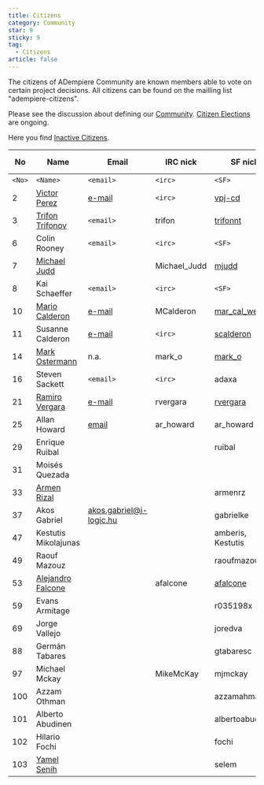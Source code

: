 ```yaml
---
title: Citizens
category: Community
star: 9
sticky: 9
tag:
  - Citizens
article: false
---
```


The citizens of ADempiere Community are known members able to vote on certain project decisions. All citizens can be found on the mailling list "adempiere-citizens".

Please see the discussion about defining our [Community](../community-detail.md). [Citizen Elections](/community/citizens/citizen-elections.md) are ongoing.

Here you find [Inactive Citizens](../citizens/citizens-inactive.md).

No | Name | Email | IRC nick | SF nick | Date of Entrance | Reference | Residence | Status
-- | -- | -- | -- | -- | -- | -- | -- | --
`<No>` | `<Name>` | `<email>` | `<irc>` | `<SF>` | `<date>` |   |   | `<Active/Passive/nominated/applying>`
2 | [Victor Perez](https://wiki.adempiere.net/User:Vpj-cd) | [e-mail](mailto:victor.perez@e-evolution.com) | `<irc>` | [vpj-cd](http://sourceforge.net/users/vpj-cd/) | 23.06.2009 | <http://e-evolution.com> | Mexico | Active
3 | [Trifon Trifonov](https://wiki.adempiere.net/User:Trifonnt) | `<email>` | trifon | [trifonnt](http://sourceforge.net/users/trifonnt) | 23.06.2009 | [www.d3soft.biz](http://www.d3soft.biz/) | Europe | Active
6 | Colin Rooney | `<email>` | `<irc>` | `<SF>` | 07.07.2009 |   | Ireland | Active
7 | [Michael Judd](https://wiki.adempiere.net/User:Juddm) |   | Michael_Judd | [mjudd](http://sourceforge.net/users/mjudd/) | 07.07.2009 | [www.akunagroup.com](http://www.akunagroup.com/) | England | Active
8 | Kai Schaeffer | `<email>` | `<irc>` | `<SF>` | 07.07.2009 |   | Germany | Active
10 | [Mario Calderon](https://wiki.adempiere.net/User:Mar_cal_westf) | [e-mail](mailto:mario.calderon@westfalia-it.com) | MCalderon | [mar_cal_westf](http://sourceforge.net/users/mar_cal_westf) | 07.07.2009 | [www.westfalia-it.com](http://www.westfalia-it.com/) | El Salvador | Active
11 | Susanne Calderon | [e-mail](mailto:susanne.de.calderon@westfalia-it.com) | `<irc>` | [scalderon](http://sourceforge.net/users/scalderon) | 07.07.2009 | [www.westfalia-it.com](http://www.westfalia-it.com/) | El Salvador | Active
14 | [Mark Ostermann](https://wiki.adempiere.net/User:Mark_o) | n.a. | mark_o | [mark_o](http://sourceforge.net/users/mark_o) | 07.07.2009 | [www.metas.de](http://www.metas.de/) | Germany | Active
16 | Steven Sackett | `<email>` | `<irc>` | adaxa | 18.07.2009 | [www.adaxa.com.au](http://www.adaxa.com.au/) | Australia | Active
21 | [Ramiro Vergara](https://wiki.adempiere.net/User:Rvergara) | [e-mail](mailto:ramiro.vergara@gmail.com) | rvergara | [rvergara](http://sourceforge.net/users/rvergara) | 2.08.2009 |   | Chile | Active
25 | Allan Howard | [email](mailto:ar_howard@internode.on.net) | ar_howard | ar_howard | 3.08.2009 | [Intouch Direct](http://www.intouchdirect.com.au/) | Australia | Active
29 | Enrique Ruibal |   |   | ruibal | 6.08.2009 |   | Mexico | Active
31 | Moisés Quezada |   |   |   | 6.08.2009 |   | Mexico | Active
33 | [Armen Rizal](https://wiki.adempiere.net/User:Armenrz) |   |   | armenrz | 11.08.2009 |   | Indonesia | Active
37 | Akos Gabriel | <akos.gabriel@i-logic.hu> |   | gabrielke | 24.08.2009 | [http://i-logic.hu](https://www.ixenit.com/hu) | Hungary | Active
47 | Kestutis Mikolajunas |   |   | amberis, Kestutis | 24.08.2009 |   |   | Active
49 | Raouf Mazouz |   |   | raoufmazouz | 24.08.2009 |   |   | Active
53 | [Alejandro Falcone](https://wiki.adempiere.net/User:Afalcone)  |   | afalcone | [afalcone](http://sourceforge.net/users/afalcone/) | 11.09.2009 | [http://www.openbiz.com.ar](http://www.openbiz.com.ar/) | Argentina | Active
59 | Evans Armitage |   |   | r035198x | 11.09.2009 |   |   | Active
69 | Jorge Vallejo |   |   | joredva | 11.09.2009 |   | Ecuador | Active
88 | Germán Tabares |   |   | gtabaresc | 12.01.2010 |   | Colombia | Active
97 | Michael Mckay |   | MikeMcKay | mjmckay | 08.04.2011 | - | Canada | Active
100 | Azzam Othman |   |   | azzamahmad | 16.07.2012 |   |   | Active
101 | Alberto Abudinen |   |   | albertoabudinen | 16.07.2012 |   |   | Active
102 | Hilario Fochi |   |   | fochi | 16.07.2012 |   |   | Active
103 | [Yamel Senih](https://wiki.adempiere.net/User:Yamel_Senih) |   |   | selem | 28.02.2015 | [http://erpcya.com](https://erpya.com/) | Venezuela | Active |

